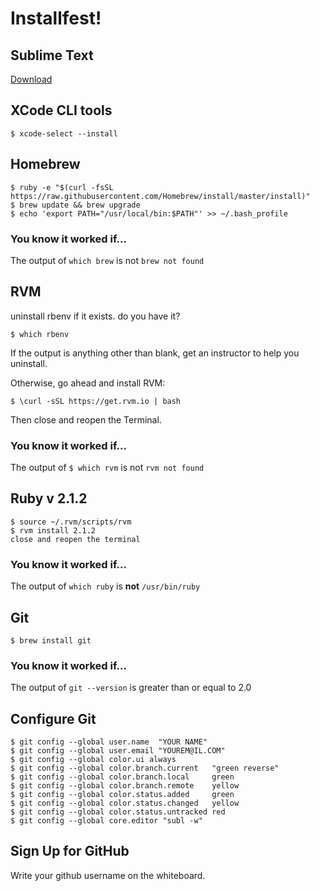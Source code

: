 # Installfest!

## Sublime Text

[Download](http://www.sublimetext.com/3)

## XCode CLI tools

    $ xcode-select --install
    
## Homebrew

    $ ruby -e "$(curl -fsSL https://raw.githubusercontent.com/Homebrew/install/master/install)"
    $ brew update && brew upgrade
    $ echo 'export PATH="/usr/local/bin:$PATH"' >> ~/.bash_profile

### You know it worked if...

The output of `which brew` is not `brew not found`

## RVM

uninstall rbenv if it exists. do you have it?

    $ which rbenv
    
If the output is anything other than blank, get an instructor to help you uninstall.

Otherwise, go ahead and install RVM:

    $ \curl -sSL https://get.rvm.io | bash
    
Then close and reopen the Terminal.

### You know it worked if...

The output of `$ which rvm` is not `rvm not found`

## Ruby v 2.1.2
    
    $ source ~/.rvm/scripts/rvm
    $ rvm install 2.1.2
    close and reopen the terminal
    
### You know it worked if...

The output of `which ruby` is **not** `/usr/bin/ruby`

## Git

    $ brew install git
    
### You know it worked if...

The output of `git --version` is greater than or equal to 2.0

## Configure Git

    $ git config --global user.name  "YOUR NAME"
    $ git config --global user.email "YOUREM@IL.COM"
    $ git config --global color.ui always
    $ git config --global color.branch.current   "green reverse"
    $ git config --global color.branch.local     green
    $ git config --global color.branch.remote    yellow
    $ git config --global color.status.added     green
    $ git config --global color.status.changed   yellow
    $ git config --global color.status.untracked red
    $ git config --global core.editor "subl -w"


## Sign Up for GitHub

Write your github username on the whiteboard.